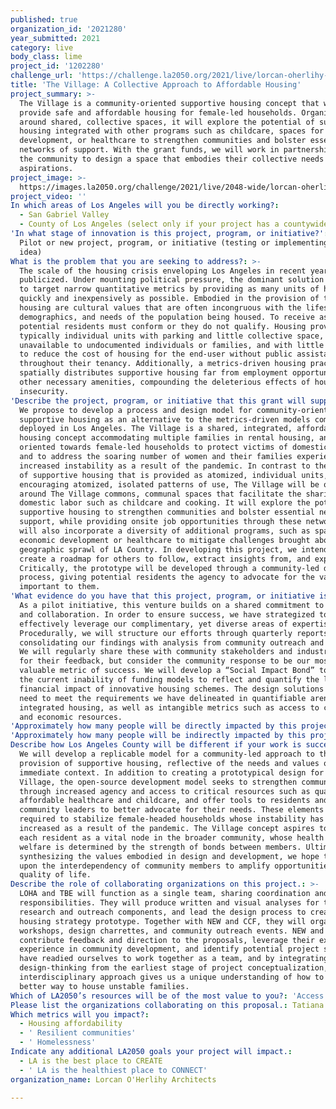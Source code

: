 ```yaml
---
published: true
organization_id: '2021280'
year_submitted: 2021
category: live
body_class: lime
project_id: '1202280'
challenge_url: 'https://challenge.la2050.org/2021/live/lorcan-oherlihy-architects/'
title: 'The Village: A Collective Approach to Affordable Housing'
project_summary: >-
  The Village is a community-oriented supportive housing concept that will
  provide safe and affordable housing for female-led households. Organized
  around shared, collective spaces, it will explore the potential of supportive
  housing integrated with other programs such as childcare, spaces for economic
  development, or healthcare to strengthen communities and bolster essential
  networks of support. With the grant funds, we will work in partnership with
  the community to design a space that embodies their collective needs and
  aspirations.
project_image: >-
  https://images.la2050.org/challenge/2021/live/2048-wide/lorcan-oherlihy-architects.jpg
project_video: ''
In which areas of Los Angeles will you be directly working?:
  - San Gabriel Valley
  - County of Los Angeles (select only if your project has a countywide benefit)
'In what stage of innovation is this project, program, or initiative?': >-
  Pilot or new project, program, or initiative (testing or implementing a new
  idea)
What is the problem that you are seeking to address?: >-
  The scale of the housing crisis enveloping Los Angeles in recent years is well
  publicized. Under mounting political pressure, the dominant solution has been
  to target narrow quantitative metrics by providing as many units of housing as
  quickly and inexpensively as possible. Embodied in the provision of this
  housing are cultural values that are often incongruous with the lifestyle,
  demographics, and needs of the population being housed. To receive assistance,
  potential residents must conform or they do not qualify. Housing provided is
  typically individual units with parking and little collective space,
  unavailable to undocumented individuals or families, and with little ability
  to reduce the cost of housing for the end-user without public assistance
  throughout their tenancy. Additionally, a metrics-driven housing practice
  spatially distributes supportive housing far from employment opportunities and
  other necessary amenities, compounding the deleterious effects of housing
  insecurity.
'Describe the project, program, or initiative that this grant will support to address the problem identified.': >-
  We propose to develop a process and design model for community-oriented
  supportive housing as an alternative to the metrics-driven models commonly
  deployed in Los Angeles. The Village is a shared, integrated, affordable
  housing concept accommodating multiple families in rental housing, and will be
  oriented towards female-led households to protect victims of domestic violence
  and to address the soaring number of women and their families experiencing
  increased instability as a result of the pandemic. In contrast to the majority
  of supportive housing that is provided as atomized, individual units,
  encouraging atomized, isolated patterns of use, The Village will be oriented
  around The Village commons, communal spaces that facilitate the sharing of
  domestic labor such as childcare and cooking. It will explore the potential of
  supportive housing to strengthen communities and bolster essential networks of
  support, while providing onsite job opportunities through these networks. It
  will also incorporate a diversity of additional programs, such as spaces for
  economic development or healthcare to mitigate challenges brought about by the
  geographic sprawl of LA County. In developing this project, we intend to
  create a roadmap for others to follow, extract insights from, and expand upon.
  Critically, the prototype will be developed through a community-led design
  process, giving potential residents the agency to advocate for the values most
  important to them.
'What evidence do you have that this project, program, or initiative is or will be successful, and how will you define and measure success?': >-
  As a pilot initiative, this venture builds on a shared commitment to research
  and collaboration. In order to ensure success, we have strategized to most
  effectively leverage our complimentary, yet diverse areas of expertise.
  Procedurally, we will structure our efforts through quarterly reports
  consolidating our findings with analysis from community outreach and design.
  We will regularly share these with community stakeholders and industry leaders
  for their feedback, but consider the community response to be our most
  valuable metric of success. We will develop a “Social Impact Bond” to address
  the current inability of funding models to reflect and quantify the long-term
  financial impact of innovative housing schemes. The design solutions will also
  need to meet the requirements we have delineated in quantifiable arenas in
  integrated housing, as well as intangible metrics such as access to community
  and economic resources.
'Approximately how many people will be directly impacted by this project, program, or initiative?': '150'
'Approximately how many people will be indirectly impacted by this project, program, or initiative?': '1000'
Describe how Los Angeles County will be different if your work is successful.: >-
  We will develop a replicable model for a community-led approach to the
  provision of supportive housing, reflective of the needs and values of its
  immediate context. In addition to creating a prototypical design for The
  Village, the open-source development model seeks to strengthen communities
  through increased agency and access to critical resources such as quality and
  affordable healthcare and childcare, and offer tools to residents and
  community leaders to better advocate for their needs. These elements are
  required to stabilize female-headed households whose instability has only
  increased as a result of the pandemic. The Village concept aspires to consider
  each resident as a vital node in the broader community, whose health and
  welfare is determined by the strength of bonds between members. Ultimately, by
  synthesizing the values embodied in design and development, we hope to build
  upon the interdependency of community members to amplify opportunities and
  quality of life.
Describe the role of collaborating organizations on this project.: >-
  LOHA and TBE will function as a single team, sharing coordination and design
  responsibilities. They will produce written and visual analyses for the
  research and outreach components, and lead the design process to create a new
  housing strategy prototype. Together with NEW and CCF, they will organize
  workshops, design charrettes, and community outreach events. NEW and CCF will
  contribute feedback and direction to the proposals, leverage their extensive
  experience in community development, and identify potential project sites. We
  have readied ourselves to work together as a team, and by integrating
  design-thinking from the earliest stage of project conceptualization, our
  interdisciplinary approach gives us a unique understanding of how to create a
  better way to house unstable families.
Which of LA2050’s resources will be of the most value to you?: 'Access to the LA2050 community,Hosting virtual events or gatherings'
Please list the organizations collaborating on this proposal.: Tatiana Bilbao Estudio New Economics for Women Cesar Chavez Foundation
Which metrics will you impact?:
  - Housing affordability
  - ' Resilient communities'
  - ' Homelessness'
Indicate any additional LA2050 goals your project will impact.:
  - LA is the best place to CREATE
  - ' LA is the healthiest place to CONNECT'
organization_name: Lorcan O'Herlihy Architects

---
```


